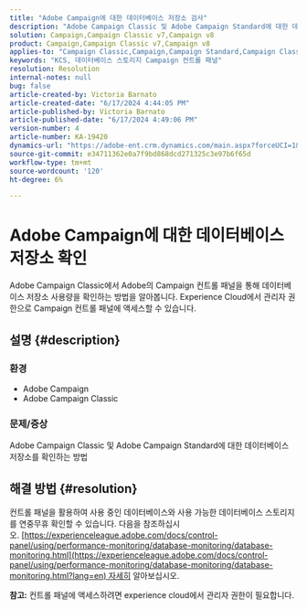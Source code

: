 ```yaml
---
title: "Adobe Campaign에 대한 데이터베이스 저장소 검사"
description: "Adobe Campaign Classic 및 Adobe Campaign Standard에 대한 데이터베이스 저장소를 확인하는 방법을 알아봅니다."
solution: Campaign,Campaign Classic v7,Campaign v8
product: Campaign,Campaign Classic v7,Campaign v8
applies-to: "Campaign Classic,Campaign,Campaign Standard,Campaign Classic v7,Campaign v8"
keywords: "KCS, 데이터베이스 스토리지 Campaign 컨트롤 패널"
resolution: Resolution
internal-notes: null
bug: false
article-created-by: Victoria Barnato
article-created-date: "6/17/2024 4:44:05 PM"
article-published-by: Victoria Barnato
article-published-date: "6/17/2024 4:49:06 PM"
version-number: 4
article-number: KA-19420
dynamics-url: "https://adobe-ent.crm.dynamics.com/main.aspx?forceUCI=1&pagetype=entityrecord&etn=knowledgearticle&id=3cac60ce-c82c-ef11-840a-6045bd026b83"
source-git-commit: e34711362e0a7f9bd868dcd271325c3e97b6f65d
workflow-type: tm+mt
source-wordcount: '120'
ht-degree: 6%

---
```


# Adobe Campaign에 대한 데이터베이스 저장소 확인


Adobe Campaign Classic에서 Adobe의 Campaign 컨트롤 패널을 통해 데이터베이스 저장소 사용량을 확인하는 방법을 알아봅니다. Experience Cloud에서 관리자 권한으로 Campaign 컨트롤 패널에 액세스할 수 있습니다.

## 설명 {#description}


### 환경

- Adobe Campaign
- Adobe Campaign Classic


### 문제/증상

Adobe Campaign Classic 및 Adobe Campaign Standard에 대한 데이터베이스 저장소를 확인하는 방법


## 해결 방법 {#resolution}


컨트롤 패널을 활용하여 사용 중인 데이터베이스와 사용 가능한 데이터베이스 스토리지를 연중무휴 확인할 수 있습니다. 다음을 참조하십시오. [https://experienceleague.adobe.com/docs/control-panel/using/performance-monitoring/database-monitoring/database-monitoring.html](https://experienceleague.adobe.com/docs/control-panel/using/performance-monitoring/database-monitoring/database-monitoring.html?lang=en) 자세히 알아보십시오.

<b>참고:</b> 컨트롤 패널에 액세스하려면 experience cloud에서 관리자 권한이 필요합니다.
